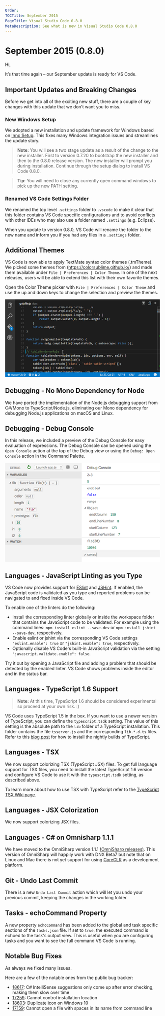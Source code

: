 ```yaml
---
Order:
TOCTitle: September 2015
PageTitle: Visual Studio Code 0.8.0
MetaDescription: See what is new in Visual Studio Code 0.8.0
---
```


# September 2015 (0.8.0)

Hi,

It’s that time again – our September update is ready for VS Code.

## Important Updates and Breaking Changes

Before we get into all of the exciting new stuff, there are a couple of key
changes with this update that we don't want you to miss.

### New Windows Setup

We adopted a new installation and update framework for Windows based on
[Inno Setup](http://www.jrsoftware.org/isinfo.php). This fixes many Windows
integration issues and streamlines the update story.

> **Note:** You will see a two stage update as a result of the change to the new
> installer. First to version 0.7.20 to bootstrap the new installer and then to
> the 0.8.0 release version. The new installer will prompt you during
> installation. Continue through the setup dialog to install VS Code 0.8.0.

> **Tip:** You will need to close any currently open command windows to pick up
> the new PATH setting.

### Renamed VS Code Settings Folder

We renamed the top level `.settings` folder to `.vscode` to make it clear that
this folder contains VS Code specific configurations and to avoid conflicts with
other IDEs who may also use a folder named `.settings` (e.g. Eclipse).

When you update to version 0.8.0, VS Code will rename the folder to the new name
and inform you if you had any files in a `.settings` folder.

## Additional Themes

VS Code is now able to apply TextMate syntax color themes (.tmTheme). We picked
some themes from (https://colorsublime.github.io/) and made them available under
`File | Preferences | Color Theme`. In one of the next releases, users will be
able to extend this list with their own favorite themes.

Open the Color Theme picker with `File | Preferences | Color Theme` and use the
up and down keys to change the selection and preview the themes.

![Color Themes](images/0_8_0/colorthemes.gif)

## Debugging - No Mono Dependency for Node

We have ported the implementation of the Node.js debugging support from C#/Mono
to TypeScript/Node.js, eliminating our Mono dependency for debugging Node.js
applications on macOS and Linux.

## Debugging - Debug Console

In this release, we included a preview of the Debug Console for easy evaluation
of expressions. The Debug Console can be opened using the `Open Console` action
at the top of the Debug view or using the `Debug: Open Console` action in the
Command Palette.

![Debug Console](images/0_8_0/debugconsole.png)

## Languages - JavaScript Linting as you Type

VS Code now provides support for [ESlint](http://eslint.org/) and
[JSHint](http://jshint.com/). If enabled, the JavaScript code is validated as
you type and reported problems can be navigated to and fixed inside VS Code.

To enable one of the linters do the following:

-   Install the corresponding linter globally or inside the workspace folder
    that contains the JavaScript code to be validated. For example using the
    command lines: `npm install eslint --save-dev` or
    `npm install jshint --save-dev`, respectively.
-   Enable eslint or jshint via the corresponding VS Code settings
    `"eslint.enable": true` or `"jshint.enable": true`, respectively.
-   Optionally disable VS Code's built-in JavaScript validation via the setting
    `"javascript.validate.enable": false`.

Try it out by opening a JavaScript file and adding a problem that should be
detected by the enabled linter. VS Code shows problems inside the editor and in
the status bar.

## Languages - TypeScript 1.6 Support

> **Note:** At this time, TypeScript 1.6 should be considered experimental so
> proceed at your own risk. :)

VS Code uses TypeScript 1.5 in the box. If you want to use a newer version of
TypeScript, you can define the `typescript.tsdk` setting. The value of this
setting is the absolute path to the `lib` folder of a TypeScript installation.
This folder contains the file `tsserver.js` and the corresponding `lib.*.d.ts`
files. Refer to this
[blog post](https://devblogs.microsoft.com/typescript/introducing-typescript-npm-nightlies-2)
for how to install the nightly builds of TypeScript.

## Languages - TSX

We now support colorizing TSX (TypeScript JSX) files. To get full language
support for TSX files, you need to install the latest TypeScript 1.6 version and
configure VS Code to use it with the `typescript.tsdk` setting, as described
above.

To learn more about how to use TSX with TypeScript refer to the
[TypeScript TSX Wiki page](https://github.com/Microsoft/TypeScript/wiki/JSX).

## Languages - JSX Colorization

We now support colorizing JSX files.

## Languages - C&#35; on Omnisharp 1.1.1

We have moved to the OmniSharp version 1.1.1
[(OmniSharp releases)](https://github.com/OmniSharp/omnisharp-roslyn/releases).
This version of OmniSharp will happily work with DNX Beta7 but note that on
Linux and Mac there is not yet support for using
[CoreCLR](https://github.com/OmniSharp/omnisharp-roslyn/issues/294) as a
development platform.

## Git - Undo Last Commit

There is a new `Undo Last Commit` action which will let you undo your previous
commit, keeping the changes in the working folder.

## Tasks - echoCommand Property

A new property `echoCommand` has been added to the global and task specific
sections of the `tasks.json` file. If set to `true`, the executed command is
echoed to the task's output view. This is useful when you are configuring tasks
and you want to see the full command VS Code is running.

## Notable Bug Fixes

As always we fixed many issues.

Here are a few of the notable ones from the public bug tracker:

-   [18617](/Issues/Detail/18617): C# IntelliSense suggestions only come up
    after error checking, making them slow over time
-   [17259](/Issues/Detail/17259): Cannot control installation location
-   [18603](/Issues/Detail/18603): Duplicate icon on Windows 10
-   [17159](/Issues/Detail/17159): Cannot open a file with spaces in its name
    from command line
